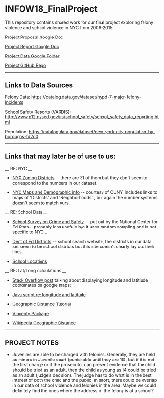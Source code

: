 # INFOW18_FinalProject
This repository contains shared work for our final project exploring felony violence and school violence in NYC from 2006-2015.

[Project Proposal Google Doc](https://docs.google.com/document/d/1NgYAWtXdJbUWn-bTRg8dUD_qQlX3vMj29wX9dXT1TGc/edit)

[Project Report Google Doc](https://docs.google.com/document/d/1W9_LEE-nY4qAok3wNzDtS9Ku6-Sv2mhi581KNt8XoB8/edit)

[Project Data Google Folder](https://drive.google.com/open?id=0B0WZLk0rydoVMXdSVklScHpwbnc)

[Project GitHub Repo](https://github.com/mmillervedam/INFOW18_FinalProject)


---
## Links to Data Sources

Felony Data: https://catalog.data.gov/dataset/nypd-7-major-felony-incidents

School Safety Reports (VARDIS): http://www.p12.nysed.gov/irs/school_safety/school_safety_data_reporting.html

Population: https://catalog.data.gov/dataset/new-york-city-population-by-boroughs-fd2c0

---

## Links that may later be of use to us:

__ RE: NYC __

* [NYC Zoning Districts](http://www1.nyc.gov/site/planning/zoning/index-map.page) -- there are 31 of them but they don't seem to correspond to the numbers in our dataset.

* [NYC Maps and Demographic info](http://www.baruch.cuny.edu/nycdata/population-geography/index.html) -- courtesy of CUNY, includes links to maps of 'Districts' and 'Neighborhoods' , but again the number systems doesn't seem to match ours.

__ RE: School Data __

* [School Survey on Crime and Safety](http://nces.ed.gov/surveys/ssocs/data_products.asp) -- put out by the National Center for Ed Stats... probably less usefule b/c it uses random sampling and is not specific to NYC...

* [Dept of Ed Districts](http://schools.nyc.gov/schoolsearch/) -- school search website, the districts in our data set seem to be school districts but this site doesn't clearly lay out their lines.

* [School Locations](https://data.cityofnewyork.us/Education/School-Point-Locations/jfju-ynrr)

__ RE: Lat/Long calculations __
* [Stack Overflow post](http://stackoverflow.com/questions/1801732/how-do-i-link-to-google-maps-with-a-particular-longitude-and-latitude) talking about displaying longitude and latitiude coordinates on google maps:

* [Java script re: longitude and latitude](https://developers.google.com/maps/documentation/javascript/examples/layer-heatmap)

* [Geographic Distance Tutorial](http://www.meridianworlddata.com/distance-calculation/)

* [Vincenty Package](https://pypi.python.org/pypi/vincenty)

* [Wikipedia Geographic Distance](https://en.wikipedia.org/wiki/Geographical_distance)
---

## PROJECT NOTES

* Juveniles are able to be charged with felonies. Generally, they are held as minors in Juvenile court (punishable until they are 18), but if it is not the first charge or if the prosecutor can present evidence that the child should be tried as an adult, then the child as young as 14 could be tried as an adult (judge’s decision). The judge has to do what is in the best interest of both the child and the public. In short, there could be overlap in our data of school violence and felonies in the area. Maybe we could definitely find the ones where  the address of the felony is at a school?
